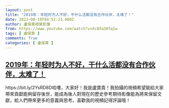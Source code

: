 ```yaml
---
layout: post
title: "2019年：年轻时为人不好，干什么活都没有合作伙伴，太难了！"
date: 2023-08-10T04:52:23.000Z
author: 盧保貴視覺影像
from: https://www.youtube.com/watch?v=Xc8Xa30fq1w
tags: [ 盧保貴 ]
comments: True
categories: [ 盧保貴 ]
---
```

<!--1691643143000-->
[2019年：年轻时为人不好，干什么活都没有合作伙伴，太难了！](https://www.youtube.com/watch?v=Xc8Xa30fq1w)
------

<div>
https://bit.ly/2YsRD8D哈嘍，大家好！我是盧寶貴！我拍攝的視頻希望能給大家帶來貢獻能夠留存後世，能成為後人對現在的歷史參考期待影像能為將來保留文獻，給人們帶來更多的意義與思考。喜歡我的視頻記得評論哦！
</div>
